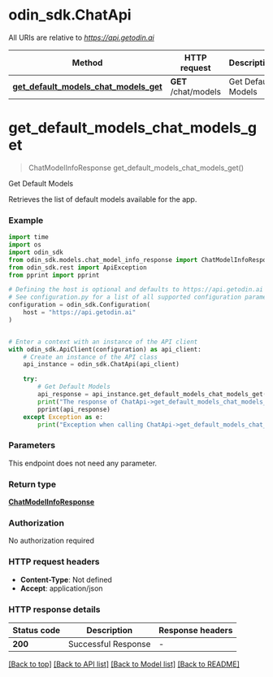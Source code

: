# odin_sdk.ChatApi

All URIs are relative to *https://api.getodin.ai*

Method | HTTP request | Description
------------- | ------------- | -------------
[**get_default_models_chat_models_get**](ChatApi.md#get_default_models_chat_models_get) | **GET** /chat/models | Get Default Models


# **get_default_models_chat_models_get**
> ChatModelInfoResponse get_default_models_chat_models_get()

Get Default Models

Retrieves the list of default models available for the app.

### Example


```python
import time
import os
import odin_sdk
from odin_sdk.models.chat_model_info_response import ChatModelInfoResponse
from odin_sdk.rest import ApiException
from pprint import pprint

# Defining the host is optional and defaults to https://api.getodin.ai
# See configuration.py for a list of all supported configuration parameters.
configuration = odin_sdk.Configuration(
    host = "https://api.getodin.ai"
)


# Enter a context with an instance of the API client
with odin_sdk.ApiClient(configuration) as api_client:
    # Create an instance of the API class
    api_instance = odin_sdk.ChatApi(api_client)

    try:
        # Get Default Models
        api_response = api_instance.get_default_models_chat_models_get()
        print("The response of ChatApi->get_default_models_chat_models_get:\n")
        pprint(api_response)
    except Exception as e:
        print("Exception when calling ChatApi->get_default_models_chat_models_get: %s\n" % e)
```



### Parameters

This endpoint does not need any parameter.

### Return type

[**ChatModelInfoResponse**](ChatModelInfoResponse.md)

### Authorization

No authorization required

### HTTP request headers

 - **Content-Type**: Not defined
 - **Accept**: application/json

### HTTP response details

| Status code | Description | Response headers |
|-------------|-------------|------------------|
**200** | Successful Response |  -  |

[[Back to top]](#) [[Back to API list]](../README.md#documentation-for-api-endpoints) [[Back to Model list]](../README.md#documentation-for-models) [[Back to README]](../README.md)

